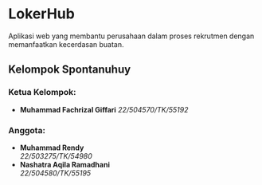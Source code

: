 # LokerHub

Aplikasi web yang membantu perusahaan dalam proses rekrutmen dengan memanfaatkan kecerdasan buatan.

## Kelompok **Spontanuhuy**

### Ketua Kelompok:
- **Muhammad Fachrizal Giffari**
  *22/504570/TK/55192*


### Anggota:
- **Muhammad Rendy**  
  *22/503275/TK/54980*
- **Nashatra Aqila Ramadhani**  
  *22/504580/TK/55195*
